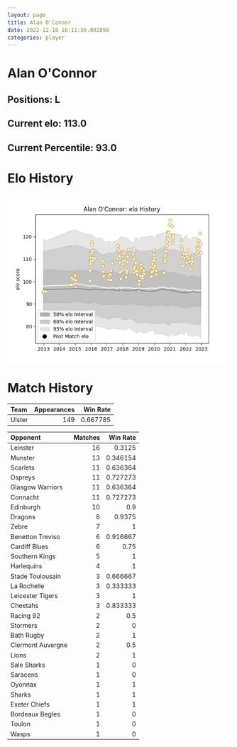 ```yaml
---  
layout: page  
title: Alan O'Connor  
date: 2022-12-18 16:11:56.092898  
categories: player  
---
```

# Alan O'Connor

## Positions: L

## Current elo: 113.0

## Current Percentile: 93.0

# Elo History


![elo history](history_AlanO'Connor.png)
# Match History


| Team   |   Appearances |   Win Rate |
|:-------|--------------:|-----------:|
| Ulster |           149 |   0.667785 |

| Opponent          |   Matches |   Win Rate |
|:------------------|----------:|-----------:|
| Leinster          |        16 |   0.3125   |
| Munster           |        13 |   0.346154 |
| Scarlets          |        11 |   0.636364 |
| Ospreys           |        11 |   0.727273 |
| Glasgow Warriors  |        11 |   0.636364 |
| Connacht          |        11 |   0.727273 |
| Edinburgh         |        10 |   0.9      |
| Dragons           |         8 |   0.9375   |
| Zebre             |         7 |   1        |
| Benetton Treviso  |         6 |   0.916667 |
| Cardiff Blues     |         6 |   0.75     |
| Southern Kings    |         5 |   1        |
| Harlequins        |         4 |   1        |
| Stade Toulousain  |         3 |   0.666667 |
| La Rochelle       |         3 |   0.333333 |
| Leicester Tigers  |         3 |   1        |
| Cheetahs          |         3 |   0.833333 |
| Racing 92         |         2 |   0.5      |
| Stormers          |         2 |   0        |
| Bath Rugby        |         2 |   1        |
| Clermont Auvergne |         2 |   0.5      |
| Lions             |         2 |   1        |
| Sale Sharks       |         1 |   0        |
| Saracens          |         1 |   0        |
| Oyonnax           |         1 |   1        |
| Sharks            |         1 |   1        |
| Exeter Chiefs     |         1 |   1        |
| Bordeaux Begles   |         1 |   0        |
| Toulon            |         1 |   0        |
| Wasps             |         1 |   0        |